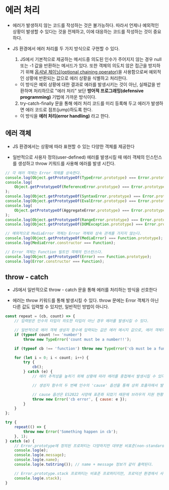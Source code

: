 # 에러 처리

- 에러가 발생하지 않는 코드를 작성하는 것은 불가능하다. 따라서 언제나 예외적인 상황이 발생할 수 있다는 것을 전제하고, 이에 대응하는 코드를 작성하는 것이 중요하다.

- JS 환경에서 에러 처리를 두 가지 방식으로 구현할 수 있다.

  1. JS에서 기본적으로 제공하는 메서드중 의도된 인수가 주어지지 않는 경우 null 또는 -1 값을 반환하는 메서드가 있다. 또한 객체의 의도치 않은 접근을 방지하기 위해 [옵셔널 체이닝(optional chaining operator)](https://developer.mozilla.org/en-US/docs/Web/JavaScript/Reference/Operators/Optional_chaining)을 사용함으로써 예외적인 상황에 반환되는 값으로 에러 상황을 식별하고 처리한다.

  - 이 방식은 예외 상황에 대한 결과로 에러를 발생시키는 것이 아닌, 실패값을 반환하며 처리하므로 "에러 처리" 보단 **방어적 프로그래밍(defensive programming)** 기법에 가까운 방식이다.

  2. try-catch-finally 문을 통해 에러 처리 코드를 미리 등록해 두고 에러가 발생하면 에러 코드로 점프(jump)하도록 한다.

  - 이 방식을 **에러 처리(error handling)** 라고 한다.

## 에러 객체

- JS 환경에서는 상황에 따라 표현할 수 있는 다양한 객체를 제공한다

- 일반적으로 사용자 정의(user-defined) 에러를 발생시킬 때 에러 객체의 인스턴스를 생성하고 throw 키워드를 사용해 에러를 발생 시킨다.

```js
// 각 에러 객체는 Error 객체를 상속한다.
console.log(Object.getPrototypeOf(TypeError.prototype) === Error.prototype);
console.log(
	Object.getPrototypeOf(ReferenceError.prototype) === Error.prototype
);
console.log(Object.getPrototypeOf(SyntaxError.prototype) === Error.prototype);
console.log(Object.getPrototypeOf(EvalError.prototype) === Error.prototype);
console.log(
	Object.getPrototypeOf(AggregateError.prototype) === Error.prototype
);
console.log(Object.getPrototypeOf(RangeError.prototype) === Error.prototype);
console.log(Object.getPrototypeOf(DOMException.prototype) === Error.prototype);

// 예외적으로 MediaError 객체는 Error 객체와 상속 관계를 가지지 않는다.
console.log(Object.getPrototypeOf(MediaError) === Function.prototype);
console.log(MediaError.constructor === Function);

// Error 객체는 Function 빌트인 객체의 인스턴스다.
console.log(Object.getPrototypeOf(Error) === Function.prototype);
console.log(Error.constructor === Function);
```

## throw - catch

- JS에서 일반적으로 throw - catch 문을 통해 에러를 처리하는 방식을 선호한다

- 에러는 throw 키워드를 통해 발생시킬 수 있다. throw 문에는 Error 객체가 아닌 다른 값도 입력할 수 있지만, 일반적인 방법이 아니다.

```js
const repeat = (cb, count) => {
	// 입력받은 인수의 타입이 의도한 타입이 아닌 경우 에러를 발생시킬 수 있다.

	// 일반적으로 에러 객체 생성자 함수에 입력되는 값은 에러 메시지 값으로, 에러 객체의 'message' 프로퍼티를 통해 참조할 수 있다.
	if (typeof count !== 'number')
		throw new TypeError('count must be a number!!');

	if (typeof cb !== 'function') throw new TypeError('cb must be a function!!');

	for (let i = 0; i < count; i++) {
		try {
			cb();
		} catch (e) {
			// 에러 추적성을 높히기 위해 상황에 따라 에러를 중첩해서 발생시킬 수 있다.

			// 생성자 함수의 두 번째 인수의 'cause' 옵션을 통해 상위 호출자에서 발생한 에러 정보를 포함하여 하위 호출자로 전파한다.

			// cause 옵션은 ES2022 사양에 표준화 되었기 때문에 브라우저 지원 현황을 고려해야 한다.
			throw new Error('cb error', { cause: e });
		}
	}
};

try {
	repeat(() => {
		throw new Error('Something happen in cb');
	}, 1);
} catch (e) {
	// Error.prototype에 정의된 프로퍼티는 다양하지만 대부분 비표준(non-standard) 프로퍼티다.
	console.log(e);
	console.log(e.message);
	console.log(e.name);
	console.log(e.toString()); // name + message 정보가 같이 출력된다.

	// Error.prototype.stack 프로퍼티는 비표준 프로퍼티지만, 프로덕션 환경에서 사용하지 않고 개발(development) 모드에서 유용하게 사용되는, 거의 사실상 표준인 프로퍼티(de facto property)라 한다.
	console.log(e.stack);
}
```
